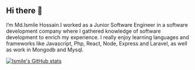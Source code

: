 ## Hi there 👋 
I’m Md.Ismile Hossain.I worked as a Junior Software Engineer in a software development company where I gathered knowledge of software development to enrich my experience. I really enjoy learning languages and frameworks like Javascript, Php, React, Node, Express and Laravel, as well as work in Mongodb and Mysql.

[![Ismile's GitHub stats](https://github-readme-stats.vercel.app/api?username=Ismile-Hossain&show_icons=true)](https://github.com/Ismile-Hossain/github-readme-stats)


